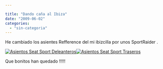 ```yaml
---

title: "Dando caña al Ibiza"
date: "2009-06-02"
categories: 
  - "sin-categoria"
---
```


He cambiado los asientes Refference del mi ibizcilla por unos SportRaider .

[![Asientos Seat Sport Deleanteros](images/3569854758_722ca881fe_t.jpg)](https://www.flickr.com/photos/12949201@N08/3569854758/ "Asientos Seat Sport Deleanteros")[![Asientos Seat Sport Traseros ](images/3569854750_5cab3bd101_t.jpg)](https://www.flickr.com/photos/12949201@N08/3569854750/ "Asientos Seat Sport Traseros ")

Que bonitos han quedado !!!!!
